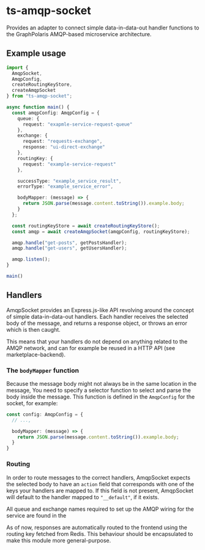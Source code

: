 # ts-amqp-socket
Provides an adapter to connect simple data-in-data-out handler functions to the
GraphPolaris AMQP-based microservice architecture.

## Example usage
```ts
import { 
  AmqpSocket, 
  AmqpConfig, 
  createRoutingKeyStore, 
  createAmqpSocket 
} from "ts-amqp-socket";

async function main() {
  const amqpConfig: AmqpConfig = {
    queue: {
      request: "exapmle-service-request-queue"
    },
    exchange: {
      request: "requests-exchange",
      response: "ui-direct-exchange"
    },
    routingKey: {
      request: "example-service-request"
    },

    successType: "example_service_result",
    errorType: "example_service_error",

    bodyMapper: (message) => {
      return JSON.parse(message.content.toString()).example.body;
    }
  };

  const routingKeyStore = await createRoutingKeyStore();
  const amqp = await createAmqpSocket(amqpConfig, routingKeyStore);

  amqp.handle("get-posts", getPostsHandler);
  amqp.handle("get-users", getUsersHandler);

  amqp.listen();
}

main()
```


## Handlers
AmqpSocket provides an Express.js-like API revolving around the concept of 
simple data-in-data-out handlers. Each handler receives the selected body of the
message, and returns a response object, or throws an error which is then caught.

This means that your handlers do not depend on anything related to the AMQP
network, and can for example be reused in a HTTP API (see marketplace-backend).

### The `bodyMapper` function
Because the message body might not always be in the same location in the
message, You need to specify a selector function to select and parse the body
inside the message. This function is defined in the `AmqpConfig` for the socket,
for example:

```ts
const config: AmqpConfig = {
  // ...,

  bodyMapper: (message) => {
    return JSON.parse(message.content.toString()).example.body;
  }
}
```

### Routing
In order to route messages to the correct handlers, AmqpSocket expects the
selected body to have an `action` field that corresponds with one of the keys 
your handlers are mapped to. If this field is not present, AmqpSocket will default
to the handler mapped to `"__default"`, if it exists.

All queue and exchange names required to set up the AMQP wiring for the service
are found in the 

As of now, responses are automatically routed to the frontend using the routing
key fetched from Redis. This behaviour should be encapsulated to make this 
module more general-purpose.

